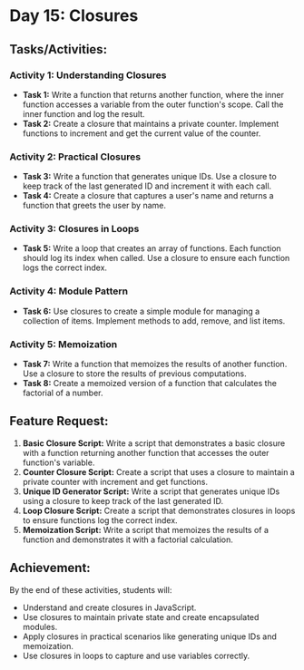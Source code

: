 # Day 15: Closures

## Tasks/Activities:

### Activity 1: Understanding Closures
- **Task 1:** Write a function that returns another function, where the inner function accesses a variable from the outer function's scope. Call the inner function and log the result.
- **Task 2:** Create a closure that maintains a private counter. Implement functions to increment and get the current value of the counter.

### Activity 2: Practical Closures
- **Task 3:** Write a function that generates unique IDs. Use a closure to keep track of the last generated ID and increment it with each call.
- **Task 4:** Create a closure that captures a user's name and returns a function that greets the user by name.

### Activity 3: Closures in Loops
- **Task 5:** Write a loop that creates an array of functions. Each function should log its index when called. Use a closure to ensure each function logs the correct index.

### Activity 4: Module Pattern
- **Task 6:** Use closures to create a simple module for managing a collection of items. Implement methods to add, remove, and list items.

### Activity 5: Memoization
- **Task 7:** Write a function that memoizes the results of another function. Use a closure to store the results of previous computations.
- **Task 8:** Create a memoized version of a function that calculates the factorial of a number.

## Feature Request:

1. **Basic Closure Script:** Write a script that demonstrates a basic closure with a function returning another function that accesses the outer function's variable.
2. **Counter Closure Script:** Create a script that uses a closure to maintain a private counter with increment and get functions.
3. **Unique ID Generator Script:** Write a script that generates unique IDs using a closure to keep track of the last generated ID.
4. **Loop Closure Script:** Create a script that demonstrates closures in loops to ensure functions log the correct index.
5. **Memoization Script:** Write a script that memoizes the results of a function and demonstrates it with a factorial calculation.

## Achievement:
By the end of these activities, students will:
- Understand and create closures in JavaScript.
- Use closures to maintain private state and create encapsulated modules.
- Apply closures in practical scenarios like generating unique IDs and memoization.
- Use closures in loops to capture and use variables correctly.
